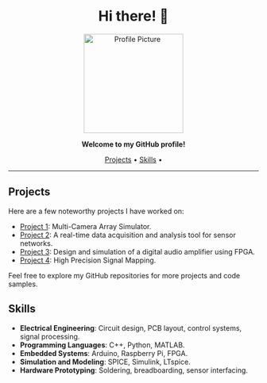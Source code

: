 <h1 align="center">Hi there! 👋</h1>

<p align="center">
  <img src="https://img.freepik.com/free-vector/creative-watercolor-galaxy-background_79603-1388.jpg" alt="Profile Picture" width="200">
</p>

<p align="center">
  <strong>Welcome to my GitHub profile!</strong>
</p>

<p align="center">
  <a href="#projects">Projects</a> •
  <a href="#skills">Skills</a> •
</p>

---

## Projects

Here are a few noteworthy projects I have worked on:

- [Project 1](https://github.com/your-username/project-1): Multi-Camera Array Simulator.
- [Project 2](https://github.com/your-username/project-2): A real-time data acquisition and analysis tool for sensor networks.
- [Project 3](https://github.com/your-username/project-3): Design and simulation of a digital audio amplifier using FPGA.
- [Project 4](https://github.com/your-username/project-4): High Precision Signal Mapping.

Feel free to explore my GitHub repositories for more projects and code samples.

## Skills

- **Electrical Engineering**: Circuit design, PCB layout, control systems, signal processing.
- **Programming Languages**: C++, Python, MATLAB.
- **Embedded Systems**: Arduino, Raspberry Pi, FPGA.
- **Simulation and Modeling**: SPICE, Simulink, LTspice.
- **Hardware Prototyping**: Soldering, breadboarding, sensor interfacing.
